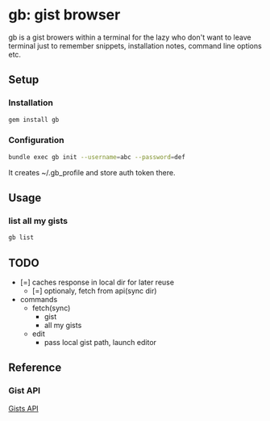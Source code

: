 gb: gist browser
===================

gb is a gist browers within a terminal for the lazy
who don't want to leave terminal just to remember snippets,
installation notes, command line options etc.

Setup
------------

### Installation

```bash
gem install gb
```

### Configuration

```bash
bundle exec gb init --username=abc --password=def
```

It creates ~/.gb_profile and store auth token there.

Usage
-----

### list all my gists

```bash
gb list
```

TODO
----

* [=] caches response in local dir for later reuse
  * [=] optionaly, fetch from api(sync dir)
* commands
  * fetch(sync)
    * gist
    * all my gists
  * edit
    * pass local gist path, launch editor

Reference
---------

### Gist API

[Gists API](http://developer.github.com/v3/gists/)


